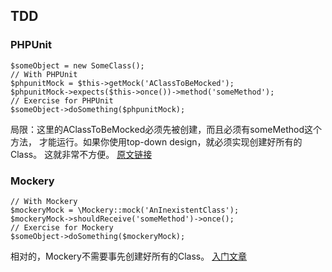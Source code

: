 ## TDD

### PHPUnit

    $someObject = new SomeClass();
    // With PHPUnit
    $phpunitMock = $this->getMock('AClassToBeMocked');
    $phpunitMock->expects($this->once())->method('someMethod');
    // Exercise for PHPUnit
    $someObject->doSomething($phpunitMock);

局限：这里的AClassToBeMocked必须先被创建，而且必须有someMethod这个方法，
才能运行。如果你使用top-down design，就必须实现创建好所有的Class。
这就非常不方便。
[原文链接](http://code.tutsplus.com/tutorials/mockery-a-better-way--net-28097)

### Mockery

    // With Mockery
    $mockeryMock = \Mockery::mock('AnInexistentClass');
    $mockeryMock->shouldReceive('someMethod')->once();
    // Exercise for Mockery
    $someObject->doSomething($mockeryMock);

相对的，Mockery不需要事先创建好所有的Class。
[入门文章](http://www.sitepoint.com/mock-test-dependencies-mockery/)

